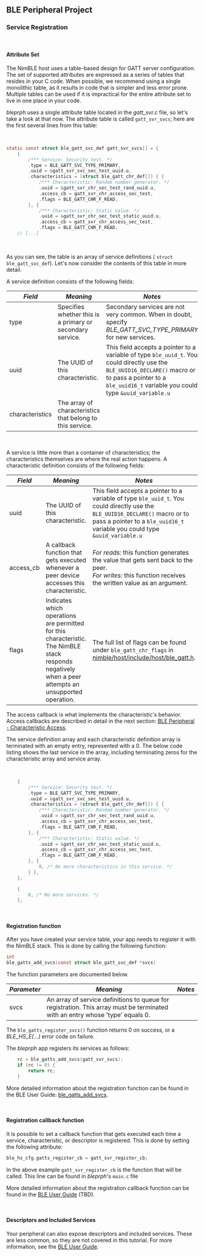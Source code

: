 ## BLE Peripheral Project

### Service Registration

<br>

#### Attribute Set

The NimBLE host uses a table-based design for GATT server configuration.  The
set of supported attributes are expressed as a series of tables that resides in
your C code.  When possible, we recommend using a single monolithic table, as
it results in code that is simpler and less error prone.  Multiple tables
can be used if it is impractical for the entire attribute set to live in one
place in your code.

*bleprph* uses a single attribute table located in the *gatt_svr.c* file,
so let's take a look at that now.  The attribute table is called
`gatt_svr_svcs`; here are the first several lines from this table:

<br>

```c
static const struct ble_gatt_svc_def gatt_svr_svcs[] = {
    {
        /*** Service: Security test. */
        .type = BLE_GATT_SVC_TYPE_PRIMARY,
        .uuid = &gatt_svr_svc_sec_test_uuid.u,
        .characteristics = (struct ble_gatt_chr_def[]) { {
            /*** Characteristic: Random number generator. */
            .uuid = &gatt_svr_chr_sec_test_rand_uuid.u,
            .access_cb = gatt_svr_chr_access_sec_test,
            .flags = BLE_GATT_CHR_F_READ,
        }, {
            /*** Characteristic: Static value. */
            .uuid = &gatt_svr_chr_sec_test_static_uuid.u,
            .access_cb = gatt_svr_chr_access_sec_test,
            .flags = BLE_GATT_CHR_F_READ,
    // [...]
```

<br>

As you can see, the table is an array of service definitions (
`struct ble_gatt_svc_def`). Let's now consider the contents of this table in more
detail.

A service definition consists of the following fields:

| *Field* | *Meaning* | *Notes* |
| ------- | --------- | ------- |
| type        | Specifies whether this is a primary or secondary service. | Secondary services are not very common.  When in doubt, specify *BLE_GATT_SVC_TYPE_PRIMARY* for new services. |
| uuid     | The UUID of this characteristic. | This field accepts a pointer to a variable of type `ble_uuid_t`. You could directly use the `BLE_UUID16_DECLARE()` macro or to pass a pointer to a `ble_uuid16_t` variable you could type `&uuid_variable.u` |
| characteristics | The array of characteristics that belong to this service.   | |

<br>

A service is little more than a container of characteristics; the
characteristics themselves are where the real action happens. A characteristic
definition consists of the following fields:

| *Field* | *Meaning* | *Notes* |
| ------- | --------- | ------- |
| uuid     | The UUID of this characteristic. | This field accepts a pointer to a variable of type `ble_uuid_t`. You could directly use the `BLE_UUID16_DECLARE()` macro or to pass a pointer to a `ble_uuid16_t` variable you could type `&uuid_variable.u` |
| access\_cb  | A callback function that gets executed whenever a peer device accesses this characteristic. | *For reads:* this function generates the value that gets sent back to the peer.<br>*For writes:* this function receives the written value as an argument. |
| flags       | Indicates which operations are permitted for this characteristic.  The NimBLE stack responds negatively when a peer attempts an unsupported operation. | The full list of flags can be found under `ble_gatt_chr_flags` in [nimble/host/include/host/ble_gatt.h](https://github.com/apache/mynewt-nimble/blob/master/nimble/host/include/host/ble_gatt.h).|

The access callback is what implements the characteristic's behavior. Access
callbacks are described in detail in the next section:
[BLE Peripheral - Characteristic Access](bleprph-chr-access/).

The service definition array and each characteristic definition array is
terminated with an empty entry, represented with a 0. The below code listing
shows the last service in the array, including terminating zeros for the
characteristic array and service array.

<br>

```c hl_lines="16 21"
    {
        /*** Service: Security test. */
        .type = BLE_GATT_SVC_TYPE_PRIMARY,
        .uuid = &gatt_svr_svc_sec_test_uuid.u,
        .characteristics = (struct ble_gatt_chr_def[]) { {
            /*** Characteristic: Random number generator. */
            .uuid = &gatt_svr_chr_sec_test_rand_uuid.u,
            .access_cb = gatt_svr_chr_access_sec_test,
            .flags = BLE_GATT_CHR_F_READ,
        }, {
            /*** Characteristic: Static value. */
            .uuid = &gatt_svr_chr_sec_test_static_uuid.u,
            .access_cb = gatt_svr_chr_access_sec_test,
            .flags = BLE_GATT_CHR_F_READ,
        }, {
            0, /* No more characteristics in this service. */
        } },
    },

    {
        0, /* No more services. */
    },
```

<br>

#### Registration function

After you have created your service table, your app needs to register it with the NimBLE stack.  This is done by calling the following function:

```c
int
ble_gatts_add_svcs(const struct ble_gatt_svc_def *svcs)
```

The function parameters are documented below.

| *Parameter* | *Meaning* | *Notes* |
| ----------- | --------- | ------- |
| svcs        | An array of service definitions to queue for registration. This array must be terminated with an entry whose 'type' equals 0. | |

The `ble_gatts_register_svcs()` function returns 0 on success, or a
*BLE_HS_E[...]* error code on failure.

The *bleprph* app registers its services as follows:

```c
    rc = ble_gatts_add_svcs(gatt_svr_svcs);
    if (rc != 0) {
        return rc;
    }
```

More detailed information about the registration function can be found
in the BLE User Guide: [ble_gatts_add_svcs](../../../network/ble/ble_hs/ble_gatts/functions/ble_gatts_add_svcs/).

<br>

#### Registration callback function

It is possible to set a callback function that gets executed each time a service, characteristic, or descriptor is registered. This is done by setting the following attribute:

```c
ble_hs_cfg.gatts_register_cb = gatt_svr_register_cb;
```
In the above example `gatt_svr_register_cb` is the function that will be called. This line can be found in *bleprph*'s `main.c` file

More detailed information about the registration callback function can be found
in the [BLE User Guide](../../../network/ble/ble_intro/) (TBD).

<br>

#### Descriptors and Included Services

Your peripheral can also expose descriptors and included services.  These are
less common, so they are not covered in this tutorial.  For more information,
see the [BLE User Guide](../../../network/ble/ble_intro/).
